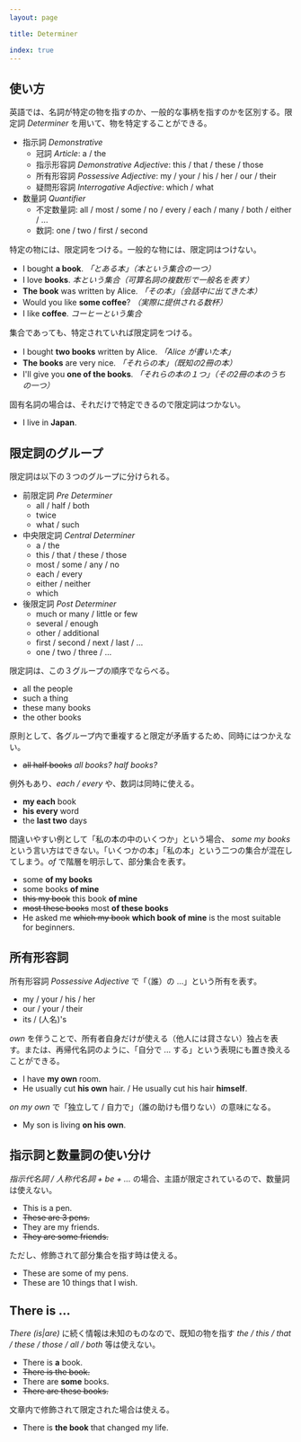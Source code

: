 ```yaml
---
layout: page

title: Determiner

index: true
---
```


## 使い方

英語では、名詞が特定の物を指すのか、一般的な事柄を指すのかを区別する。限定詞 _Determiner_ を用いて、物を特定することができる。

* 指示詞 _Demonstrative_
  * 冠詞 _Article_: a / the
  * 指示形容詞 _Demonstrative Adjective_: this / that / these / those
  * 所有形容詞 _Possessive Adjective_: my / your / his / her / our / their
  * 疑問形容詞 _Interrogative Adjective_: which / what
* 数量詞 _Quantifier_
  * 不定数量詞: all / most / some / no / every / each / many / both / either / ...
  * 数詞: one / two / first / second

特定の物には、限定詞をつける。一般的な物には、限定詞はつけない。

* I bought __a book__. _「とある本」（本という集合の一つ）_
* I love __books__. _本という集合（可算名詞の複数形で一般名を表す）_
* __The book__ was written by Alice. _「その本」（会話中に出てきた本）_
* Would you like __some coffee__? _（実際に提供される数杯）_
* I like __coffee__. _コーヒーという集合_

集合であっても、特定されていれば限定詞をつける。

* I bought __two books__ written by Alice. _「Alice が書いた本」_
* __The books__ are very nice. _「それらの本」（既知の2冊の本）_
* I'll give you __one of the books__. _「それらの本の１つ」（その2冊の本のうちの一つ）_

固有名詞の場合は、それだけで特定できるので限定詞はつかない。

* I live in __Japan__.

## 限定詞のグループ

限定詞は以下の３つのグループに分けられる。

* 前限定詞 _Pre Determiner_
  * all / half / both
  * twice
  * what / such
* 中央限定詞 _Central Determiner_
  * a / the
  * this / that / these / those
  * most / some / any / no
  * each / every
  * either / neither
  * which
* 後限定詞 _Post Determiner_
  * much or many / little or few
  * several / enough
  * other / additional
  * first / second / next / last / ...
  * one / two / three / ...

限定詞は、この３グループの順序でならべる。

* all the people
* such a thing
* these many books
* the other books

原則として、各グループ内で重複すると限定が矛盾するため、同時にはつかえない。

* <del>all half books</del> _all books? half books?_

例外もあり、_each / every_ や、数詞は同時に使える。

* __my each__ book
* __his every__ word
* the __last two__ days

間違いやすい例として「私の本の中のいくつか」という場合、 _some my books_ という言い方はできない。「いくつかの本」「私の本」という二つの集合が混在してしまう。_of_ で階層を明示して、部分集合を表す。

* some __of my books__
* some books __of mine__
* <del>this my book</del> this book __of mine__
* <del>most these books</del> most __of these books__
* He asked me <del>which my book</del> __which book of mine__ is the most suitable for beginners.

## 所有形容詞

所有形容詞 _Possessive Adjective_ で「（誰）の ...」という所有を表す。

* my / your / his / her
* our / your / their
* its / (人名)'s

_own_ を伴うことで、所有者自身だけが使える（他人には貸さない）独占を表す。または、再帰代名詞のように、「自分で ... する」という表現にも置き換えることができる。

* I have __my own__ room.
* He usually cut __his own__ hair. / He usually cut his hair __himself__.

_on my own_ で「独立して / 自力で」（誰の助けも借りない）の意味になる。

* My son is living __on his own__.

## 指示詞と数量詞の使い分け

_指示代名詞 / 人称代名詞 + be + ..._ の場合、主語が限定されているので、数量詞は使えない。

* This is a pen.
* <del>These are 3 pens.</del>
* They are my friends.
* <del>They are some friends.</del>

ただし、修飾されて部分集合を指す時は使える。

* These are some of my pens.
* These are 10 things that I wish.

## There is ...

_There (is|are)_ に続く情報は未知のものなので、既知の物を指す _the / this / that / these / those / all / both_ 等は使えない。

* There is __a__ book.
* <del>There is the book.</del>
* There are __some__ books.
* <del>There are these books.</del>

文章内で修飾されて限定された場合は使える。

* There is __the book__ that changed my life.

